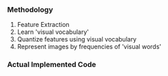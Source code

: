 ### Methodology
1. Feature Extraction
2. Learn 'visual vocabulary'
3. Quantize features using visual vocabulary
4. Represent images by frequencies of 'visual words'

### Actual Implemented Code